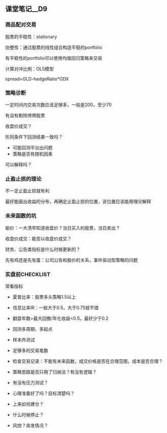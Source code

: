 ## 课堂笔记__D9

### 商品配对交易

股票的平稳性：stationary

协整性：通过股票的线性组合构造平稳的portfolio

有平稳性的portfolio可以使用均值回归策略来交易

计算对冲比例：OLS模型

spread=GLD-hedgeRatio*GDX



### 策略诊断

一定时间内交易次数应该足够多，一般是200，至少70

有没有剔除停牌股票

收盘价成交？

形同条件下回测结果一致吗？

-  可能回测平台出问题
-  策略是否有随机因素

可以解释吗？

### 止盈止损的理论

不一定止盈止损就有利

最好能画出收益的分布，再确定止盈止损的位置，该位置应该能用理论解释

### 未来函数的坑

偷价：一大清早知道收盘价？当日买入的股票，当日卖出？

收盘价成交：能否以收盘价成交？

财务、公告类指标是什么时候更新的？

先有鸡还是先有蛋：公司公告和股价的关系，事件驱动型策略的问题

### 实盘前CHECKLIST

常看指标

-  夏普比率：股票多头策略1.5以上

-  信息比率IR：一般大于0.5，大于0.75就不错

-  翻盘年数=最大回撤/年化收益<0.5，最好少于0.2

   

-  回测多周期、多起点

-  样本外测试

-  足够多的交易笔数

-  检查交易记录：不能有未来函数，成交价格是否在合理范围，成本是否合理？

-  策略思路是否只用了归纳法？有没有逻辑？

-  有没有压力测试？

-  心理准备好了吗？目标清楚吗？

-  上来如何建仓？

-  什么时候停止？

-  风控？突发情况？
